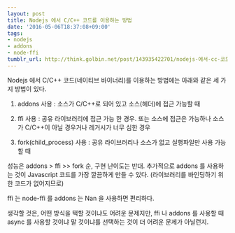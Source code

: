 ```yaml
---
layout: post
title: Nodejs 에서 C/C++ 코드를 이용하는 방법
date: '2016-05-06T18:37:08+09:00'
tags:
- nodejs
- addons
- node-ffi
tumblr_url: http://think.golbin.net/post/143935422701/nodejs-에서-cc-코드를-이용하는-방법
---
```

Nodejs 에서 C/C++ 코드(네이티브 바이너리)를 이용하는 방법에는 아래와 같은 세 가지 방법이 있다.

1. addons 사용 : 소스가 C/C++로 되어 있고 소스(헤더)에 접근 가능할 때

2. ffi 사용 : 공유 라이브러리에 접근 가능 한 경우. 또는 소스에 접근은 가능하나 소스가 C/C++이 아닐 경우거나 레거시가 너무 심한 경우

3. fork(child_process) 사용 : 공유 라이브러리나 소스가 없고 실행파일만 사용 가능 할 때

성능은 addons > ffi >> fork 순, 구현 난이도는 반대. 추가적으로 addons 를 사용하는 것이 Javascript 코드를 가장 깔끔하게 만들 수 있다. (라이브러리를 바인딩하기 위한 코드가 없어지므로)

ffi 는 node-ffi 를 addons 는 Nan 을 사용하면 편리하다.

생각할 것은, 어떤 방식을 택할 것이냐도 어려운 문제지만, ffi 나 addons 를 사용할 때 async 를 사용할 것이냐 말 것이냐를 선택하는 것이 더 어려운 문제가 아닐런지.
